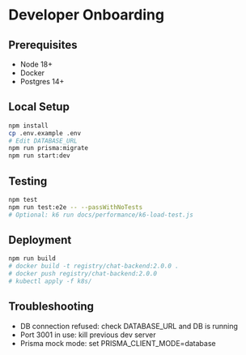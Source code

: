 # Developer Onboarding

## Prerequisites
- Node 18+
- Docker
- Postgres 14+

## Local Setup
```bash
npm install
cp .env.example .env
# Edit DATABASE_URL
npm run prisma:migrate
npm run start:dev
```

## Testing
```bash
npm test
npm run test:e2e -- --passWithNoTests
# Optional: k6 run docs/performance/k6-load-test.js
```

## Deployment
```bash
npm run build
# docker build -t registry/chat-backend:2.0.0 .
# docker push registry/chat-backend:2.0.0
# kubectl apply -f k8s/
```

## Troubleshooting
- DB connection refused: check DATABASE_URL and DB is running
- Port 3001 in use: kill previous dev server
- Prisma mock mode: set PRISMA_CLIENT_MODE=database
